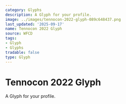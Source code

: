 ```yaml
---
category: Glyphs
description: A Glyph for your profile.
image: ../images/tennocon-2022-glyph-089c648437.png
last_updated: '2025-09-17'
name: Tennocon 2022 Glyph
source: WFCD
tags:
- Glyph
- Glyphs
tradable: false
type: Glyph
---
```


# Tennocon 2022 Glyph

A Glyph for your profile.

